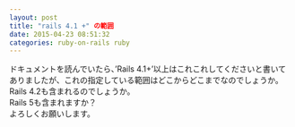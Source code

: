 ```yaml
---
layout: post
title: "rails 4.1 +" の範囲
date: 2015-04-23 08:51:32
categories: ruby-on-rails ruby
---
```

<!-- {% raw %} -->
<p>ドキュメントを読んでいたら、’Rails 4.1+’以上はこれこれしてくださいと書いてありましたが、これの指定している範囲はどこからどこまでなのでしょうか。<br>
 Rails 4.2も含まれるのでしょうか。<br>
 Rails 5も含まれますか？<br>
よろしくお願いします。</p>
<!-- {% endraw %} -->
